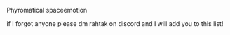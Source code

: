 Phyromatical
spaceemotion

if I forgot anyone please dm rahtak on discord and I will add you to this list!